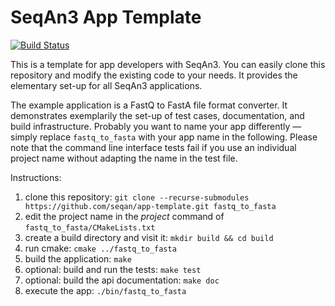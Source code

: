 # SeqAn3 App Template

[![Build Status](https://github.com/seqan/app-template/workflows/App%20CI/badge.svg)](https://github.com/seqan/app-template/actions?query=branch%3Amaster+workflow%3A%22App+CI%22)

This is a template for app developers with SeqAn3. 
You can easily clone this repository and modify the existing code to your needs. 
It provides the elementary set-up for all SeqAn3 applications.

The example application is a FastQ to FastA file format converter.
It demonstrates exemplarily the set-up of test cases, documentation, and build infrastructure.
Probably you want to name your app differently — simply replace `fastq_to_fasta` with your app name in the following.
Please note that the command line interface tests fail if you use an individual project name without adapting the
name in the test file.

Instructions:
1. clone this repository: `git clone --recurse-submodules https://github.com/seqan/app-template.git fastq_to_fasta`
2. edit the project name in the *project* command of `fastq_to_fasta/CMakeLists.txt`
3. create a build directory and visit it: `mkdir build && cd build`
4. run cmake: `cmake ../fastq_to_fasta`
5. build the application: `make`
6. optional: build and run the tests: `make test`
7. optional: build the api documentation: `make doc`
8. execute the app: `./bin/fastq_to_fasta`
